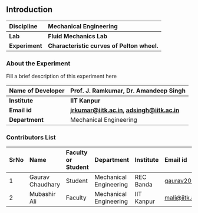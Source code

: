 ## Introduction


<b>Discipline | <b>Mechanical Engineering
:--|:--|
<b> Lab | <b> Fluid Mechanics Lab
<b> Experiment|   <b> Characteristic curves of Pelton wheel.

### About the Experiment 

Fill a brief description of this experiment here

<b>Name of Developer | <b> Prof. J. Ramkumar,  Dr. Amandeep Singh
:--|:--|
<b> Institute | <b>  IIT Kanpur
<b> Email id|     <b>  jrkumar@iitk.ac.in, adsingh@iitk.ac.in
<b> Department |  Mechanical Engineering

### Contributors List

SrNo | Name | Faculty or Student | Department| Institute | Email id
:--|:--|:--|:--|:--|:--|
1 | Gaurav Chaudhary   | Student | Mechanical Engineering |REC Banda| gaurav2013c@gmail.com
2 | Mubashir Ali | Faculty | Mechanical Engineering | IIT Kanpur | mali@iitk.ac.in